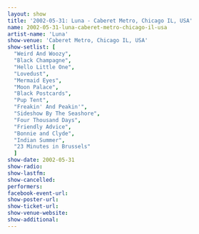 ```yaml
---
layout: show
title: '2002-05-31: Luna - Caberet Metro, Chicago IL, USA'
name: 2002-05-31-luna-caberet-metro-chicago-il-usa
artist-name: 'Luna'
show-venue: 'Caberet Metro, Chicago IL, USA'
show-setlist: [
  "Weird And Woozy",
  "Black Champagne",
  "Hello Little One",
  "Lovedust",
  "Mermaid Eyes",
  "Moon Palace",
  "Black Postcards",
  "Pup Tent",
  "Freakin' And Peakin'",
  "Sideshow By The Seashore",
  "Four Thousand Days",
  "Friendly Advice",
  "Bonnie and Clyde",
  "Indian Summer",
  "23 Minutes in Brussels"
  ]
show-date: 2002-05-31
show-radio: 
show-lastfm: 
show-cancelled: 
performers: 
facebook-event-url: 
show-poster-url: 
show-ticket-url: 
show-venue-website: 
show-additional: 
---
```


